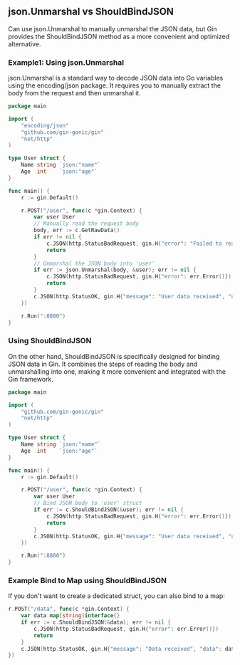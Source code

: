 ## json.Unmarshal vs ShouldBindJSON
 Can use json.Unmarshal to manually unmarshal the JSON data, but Gin provides the ShouldBindJSON method as a more convenient and optimized alternative.

 ### Example1: Using json.Unmarshal
json.Unmarshal is a standard way to decode JSON data into Go variables using the encoding/json package. It requires you to manually extract the body from the request and then unmarshal it.

```go
package main

import (
	"encoding/json"
	"github.com/gin-gonic/gin"
	"net/http"
)

type User struct {
	Name string `json:"name"`
	Age  int    `json:"age"`
}

func main() {
	r := gin.Default()

	r.POST("/user", func(c *gin.Context) {
		var user User
		// Manually read the request body
		body, err := c.GetRawData()
		if err != nil {
			c.JSON(http.StatusBadRequest, gin.H{"error": "Failed to read body"})
			return
		}
		// Unmarshal the JSON body into 'user'
		if err := json.Unmarshal(body, &user); err != nil {
			c.JSON(http.StatusBadRequest, gin.H{"error": err.Error()})
			return
		}
		c.JSON(http.StatusOK, gin.H{"message": "User data received", "user": user})
	})

	r.Run(":8080")
}
```

### Using ShouldBindJSON

On the other hand, ShouldBindJSON is specifically designed for binding JSON data in Gin. It combines the steps of reading the body and unmarshalling into one, making it more convenient and integrated with the Gin framework.

```go
package main

import (
	"github.com/gin-gonic/gin"
	"net/http"
)

type User struct {
	Name string `json:"name"`
	Age  int    `json:"age"`
}

func main() {
	r := gin.Default()

	r.POST("/user", func(c *gin.Context) {
		var user User
		// Bind JSON body to 'user' struct
		if err := c.ShouldBindJSON(&user); err != nil {
			c.JSON(http.StatusBadRequest, gin.H{"error": err.Error()})
			return
		}
		c.JSON(http.StatusOK, gin.H{"message": "User data received", "user": user})
	})

	r.Run(":8080")
}
```

### Example Bind to Map using ShouldBindJSON

If you don't want to create a dedicated struct, you can also bind to a map:

```go
r.POST("/data", func(c *gin.Context) {
    var data map[string]interface{}
    if err := c.ShouldBindJSON(&data); err != nil {
        c.JSON(http.StatusBadRequest, gin.H{"error": err.Error()})
        return
    }
    c.JSON(http.StatusOK, gin.H{"message": "Data received", "data": data})
})
```


